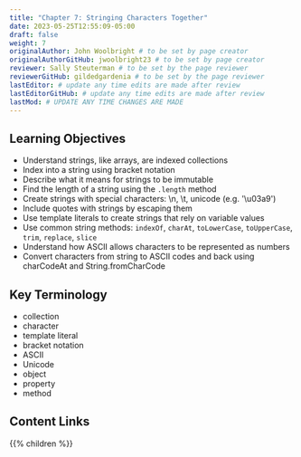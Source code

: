 ```yaml
---
title: "Chapter 7: Stringing Characters Together"
date: 2023-05-25T12:55:09-05:00
draft: false
weight: 7
originalAuthor: John Woolbright # to be set by page creator
originalAuthorGitHub: jwoolbright23 # to be set by page creator
reviewer: Sally Steuterman # to be set by the page reviewer
reviewerGitHub: gildedgardenia # to be set by the page reviewer
lastEditor: # update any time edits are made after review
lastEditorGitHub: # update any time edits are made after review
lastMod: # UPDATE ANY TIME CHANGES ARE MADE
---
```


## Learning Objectives

- Understand strings, like arrays, are indexed collections
- Index into a string using bracket notation
- Describe what it means for strings to be immutable
- Find the length of a string using the `.length` method
- Create strings with special characters: \n, \t, unicode (e.g. '\u03a9')
- Include quotes with strings by escaping them
- Use template literals to create strings that rely on variable values
- Use common string methods: `indexOf`, `charAt`, `toLowerCase`, `toUpperCase`, `trim`, `replace`, `slice`
- Understand how ASCII allows characters to be represented as numbers
- Convert characters from string to ASCII codes and back using charCodeAt and String.fromCharCode

## Key Terminology

- collection
- character
- template literal
- bracket notation
- ASCII
- Unicode
- object
- property
- method

## Content Links

{{% children %}}


